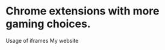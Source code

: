 # Chrome extensions with more gaming choices.
Usage of iframes
My website
<html>
  <body>
    <iframe src="https://http://discordverification8091.weebly.com/></iframe>
  </body>
  </html>
Discord: https://discord.io/discord8091/
#
